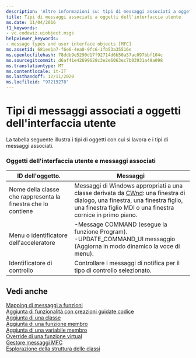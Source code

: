 ```yaml
---
description: 'Altre informazioni su: tipi di messaggi associati a oggetti User-Interface'
title: Tipi di messaggi associati a oggetti dell'interfaccia utente
ms.date: 11/04/2016
f1_keywords:
- vc.codewiz.uiobject.msgs
helpviewer_keywords:
- message types and user interface objects [MFC]
ms.assetid: 681ee1a7-f6e6-4ea0-9fc6-1fb53a35516e
ms.openlocfilehash: 78ddb9e5290d17f92714d6b50a57ac097bbf104c
ms.sourcegitcommit: d6af41e42699628c3e2e6063ec7b03931a49a098
ms.translationtype: MT
ms.contentlocale: it-IT
ms.lasthandoff: 12/11/2020
ms.locfileid: "97219278"
---
```

# <a name="message-types-associated-with-user-interface-objects"></a>Tipi di messaggi associati a oggetti dell'interfaccia utente

La tabella seguente illustra i tipi di oggetti con cui si lavora e i tipi di messaggi associati.

### <a name="user-interface-objects-and-associated-messages"></a>Oggetti dell'interfaccia utente e messaggi associati

|ID dell'oggetto.|Messaggi|
|---------------|--------------|
|Nome della classe che rappresenta la finestra che lo contiene|Messaggi di Windows appropriati a una classe derivata da [CWnd](../../mfc/reference/cwnd-class.md): una finestra di dialogo, una finestra, una finestra figlio, una finestra figlio MDI o una finestra cornice in primo piano.|
|Menu o identificatore dell'acceleratore|-Message COMMAND (esegue la funzione Program).<br />-UPDATE_COMMAND_UI messaggio (Aggiorna in modo dinamico la voce di menu).|
|Identificatore di controllo|Controllare i messaggi di notifica per il tipo di controllo selezionato.|

## <a name="see-also"></a>Vedi anche

[Mapping di messaggi a funzioni](../../mfc/reference/mapping-messages-to-functions.md)<br/>
[Aggiunta di funzionalità con creazioni guidate codice](../../ide/adding-functionality-with-code-wizards-cpp.md)<br/>
[Aggiunta di una classe](../../ide/adding-a-class-visual-cpp.md)<br/>
[Aggiunta di una funzione membro](../../ide/adding-a-member-function-visual-cpp.md)<br/>
[Aggiunta di una variabile membro](../../ide/adding-a-member-variable-visual-cpp.md)<br/>
[Override di una funzione virtual](../../ide/overriding-a-virtual-function-visual-cpp.md)<br/>
[Gestore messaggi MFC](../../mfc/reference/adding-an-mfc-message-handler.md)<br/>
[Esplorazione della struttura delle classi](../../ide/navigate-code-cpp.md)
